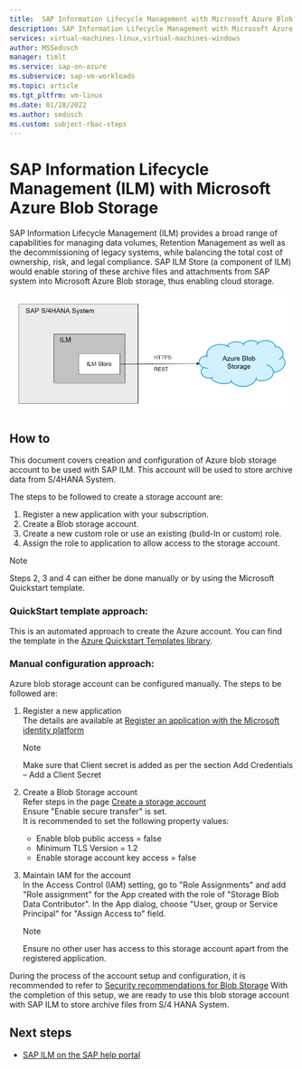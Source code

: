 ```yaml
---
title:  SAP Information Lifecycle Management with Microsoft Azure Blob Storage | Microsoft Docs
description: SAP Information Lifecycle Management with Microsoft Azure Blob Storage
services: virtual-machines-linux,virtual-machines-windows
author: MSSedusch
manager: timlt
ms.service: sap-on-azure
ms.subservice: sap-vm-workloads
ms.topic: article
ms.tgt_pltfrm: vm-linux
ms.date: 01/28/2022
ms.author: sedusch
ms.custom: subject-rbac-steps
---
```

# SAP Information Lifecycle Management (ILM) with Microsoft Azure Blob Storage

SAP Information Lifecycle Management (ILM) provides a broad range of capabilities for managing data
volumes, Retention Management as well as the decommissioning of legacy systems, while balancing the
total cost of ownership, risk, and legal compliance. SAP ILM Store (a component of ILM) would enable
storing of these archive files and attachments from SAP system into Microsoft Azure Blob storage, thus
enabling cloud storage.

![Fig: Azure Blob Storage with ILM Store](media/sap-information-lifecycle-management/ilm-azure.png)

## How to

This document covers creation and configuration of Azure blob storage account to be used with SAP
ILM. This account will be used to store archive data from S/4HANA System.

The steps to be followed to create a storage account are:

1. Register a new application with your subscription.
2. Create a Blob storage account.
3. Create a new custom role or use an existing (build-In or custom) role.
4. Assign the role to application to allow access to the storage account.

> [!NOTE]
> Steps 2, 3 and 4 can either be done manually or by using the Microsoft Quickstart template.

### QuickStart template approach:

This is an automated approach to create the Azure account. You can find the template in the [Azure Quickstart Templates library](https://azure.microsoft.com/resources/templates/sap-ilm-store/).

### Manual configuration approach:
Azure blob storage account can be configured manually.
The steps to be followed are:

1. Register a new application  
The details are available at [Register an application with the Microsoft identity platform](../../active-directory/develop/quickstart-register-app.md)

   > [!NOTE]
   > Make sure that Client secret is added as per the section Add Credentials – Add a Client Secret

1. Create a Blob Storage account  
Refer steps in the page [Create a storage account](../../storage/common/storage-account-create.md?tabs=azure-portal)  
Ensure "Enable secure transfer" is set.  
It is recommended to set the following property values:  
   * Enable blob public access = false  
   * Minimum TLS Version = 1.2  
   * Enable storage account key access = false  
1. Maintain IAM for the account  
In the Access Control (IAM) setting, go to "Role Assignments" and add "Role assignment" for
the App created with the role of "Storage Blob Data Contributor". In the App dialog, choose
"User, group or Service Principal" for "Assign Access to" field.

   > [!NOTE]
   > Ensure no other user has access to this storage account apart from the registered application.

During the process of the account setup and configuration, it is recommended to refer to [Security recommendations for Blob Storage](../../storage/blobs/security-recommendations.md)
With the completion of this setup, we are ready to use this blob storage account with SAP ILM
to store archive files from S/4 HANA System.

## Next steps

* [SAP ILM on the SAP help portal](https://help.sap.com/doc/c3b6eda797634474b7a3aac5a48e84d5/1610%20001/en-US/frameset.htm)
